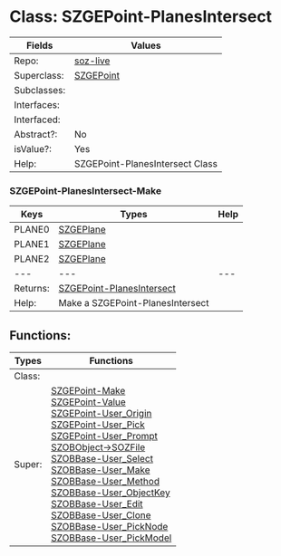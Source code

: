 
# Class:	SZGEPoint-PlanesIntersect

| Fields | Values |
| --------- | --------- |
| Repo: | [soz-live](/repos/soz-live.html) |
| Superclass: | [SZGEPoint](SZGEPoint.html) |
| Subclasses: |  |
| Interfaces: |  |
| Interfaced: |  |
| Abstract?: | No |
| isValue?: | Yes |
| Help: | SZGEPoint-PlanesIntersect Class |

### SZGEPoint-PlanesIntersect-Make

| Keys | Types | Help |
| --------- | --------- | --------- |
| PLANE0 | [SZGEPlane](SZGEPlane.html) |  |
| PLANE1 | [SZGEPlane](SZGEPlane.html) |  |
| PLANE2 | [SZGEPlane](SZGEPlane.html) |  |
| --- | --- | --- |
| Returns: | [SZGEPoint-PlanesIntersect](SZGEPoint-PlanesIntersect.html) |
| Help: | Make a SZGEPoint-PlanesIntersect |


## Functions:

| Types | Functions |
| --------- | --------- |
| Class: |  |
| Super: | [SZGEPoint-Make](SZGEPoint.html) <br> [SZGEPoint-Value](SZGEPoint.html) <br> [SZGEPoint-User_Origin](SZGEPoint.html) <br> [SZGEPoint-User_Pick](SZGEPoint.html) <br> [SZGEPoint-User_Prompt](SZGEPoint.html) <br> [SZOBObject->SOZFile](SZOBObject.html) <br> [SZOBBase-User_Select](SZOBBase.html) <br> [SZOBBase-User_Make](SZOBBase.html) <br> [SZOBBase-User_Method](SZOBBase.html) <br> [SZOBBase-User_ObjectKey](SZOBBase.html) <br> [SZOBBase-User_Edit](SZOBBase.html) <br> [SZOBBase-User_Clone](SZOBBase.html) <br> [SZOBBase-User_PickNode](SZOBBase.html) <br> [SZOBBase-User_PickModel](SZOBBase.html) |


